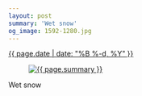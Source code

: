 ```yaml
---
layout: post
summary: 'Wet snow'
og_image: 1592-1280.jpg
---
```


<p>
 <time>
  <a href="/1592">
   {{ page.date | date: "%B %-d, %Y" }}
  </a>
 </time>
 <a href="/1592">
  <figure data-taken="2/18/2022">
   <img alt="{{ page.summary }}" sizes="(min-width: 700px) 50vw, calc(100vw - 2rem)" src="{{ site.assets_url }}/1592-640.jpg" srcset="{{ site.assets_url }}/1592-320.jpg 320w, {{ site.assets_url }}/1592-640.jpg 640w, {{ site.assets_url }}/1592-960.jpg 960w, {{ site.assets_url }}/1592-1280.jpg 1280w"/>
  </figure>
 </a>
 <span>
  Wet snow
 </span>
</p>

